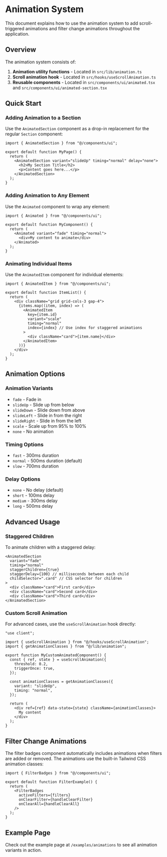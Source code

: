 # Animation System

This document explains how to use the animation system to add scroll-triggered animations and filter change animations throughout the application.

## Overview

The animation system consists of:

1. **Animation utility functions** - Located in `src/lib/animation.ts`
2. **Scroll animation hook** - Located in `src/hooks/useScrollAnimation.ts`
3. **Reusable components** - Located in `src/components/ui/animated.tsx` and `src/components/ui/animated-section.tsx`

## Quick Start

### Adding Animation to a Section

Use the `AnimatedSection` component as a drop-in replacement for the regular `Section` component:

```tsx
import { AnimatedSection } from "@/components/ui";

export default function MyPage() {
  return (
    <AnimatedSection variant="slideUp" timing="normal" delay="none">
      <h2>My Section Title</h2>
      <p>Content goes here...</p>
    </AnimatedSection>
  );
}
```

### Adding Animation to Any Element

Use the `Animated` component to wrap any element:

```tsx
import { Animated } from "@/components/ui";

export default function MyComponent() {
  return (
    <Animated variant="fade" timing="normal">
      <div>My content to animate</div>
    </Animated>
  );
}
```

### Animating Individual Items

Use the `AnimatedItem` component for individual elements:

```tsx
import { AnimatedItem } from "@/components/ui";

export default function ItemList() {
  return (
    <div className="grid grid-cols-3 gap-4">
      {items.map((item, index) => (
        <AnimatedItem
          key={item.id}
          variant="scale"
          timing="normal"
          index={index} // Use index for staggered animations
        >
          <div className="card">{item.name}</div>
        </AnimatedItem>
      ))}
    </div>
  );
}
```

## Animation Options

### Animation Variants

- `fade` - Fade in
- `slideUp` - Slide up from below
- `slideDown` - Slide down from above
- `slideLeft` - Slide in from the right
- `slideRight` - Slide in from the left
- `scale` - Scale up from 95% to 100%
- `none` - No animation

### Timing Options

- `fast` - 300ms duration
- `normal` - 500ms duration (default)
- `slow` - 700ms duration

### Delay Options

- `none` - No delay (default)
- `short` - 100ms delay
- `medium` - 300ms delay
- `long` - 500ms delay

## Advanced Usage

### Staggered Children

To animate children with a staggered delay:

```tsx
<AnimatedSection
  variant="fade"
  timing="normal"
  staggerChildren={true}
  staggerDelay={100} // milliseconds between each child
  childSelector=".card" // CSS selector for children
>
  <div className="card">First card</div>
  <div className="card">Second card</div>
  <div className="card">Third card</div>
</AnimatedSection>
```

### Custom Scroll Animation

For advanced cases, use the `useScrollAnimation` hook directly:

```tsx
"use client";

import { useScrollAnimation } from "@/hooks/useScrollAnimation";
import { getAnimationClasses } from "@/lib/animation";

export function MyCustomAnimatedComponent() {
  const { ref, state } = useScrollAnimation({
    threshold: 0.2,
    triggerOnce: true,
  });

  const animationClasses = getAnimationClasses({
    variant: "slideUp",
    timing: "normal",
  });

  return (
    <div ref={ref} data-state={state} className={animationClasses}>
      My content
    </div>
  );
}
```

## Filter Change Animations

The filter badges component automatically includes animations when filters are added or removed. The animations use the built-in Tailwind CSS animation classes:

```tsx
import { FilterBadges } from "@/components/ui";

export default function FilterExample() {
  return (
    <FilterBadges
      activeFilters={filters}
      onClearFilter={handleClearFilter}
      onClearAll={handleClearAll}
    />
  );
}
```

## Example Page

Check out the example page at `/examples/animations` to see all animation variants in action.

